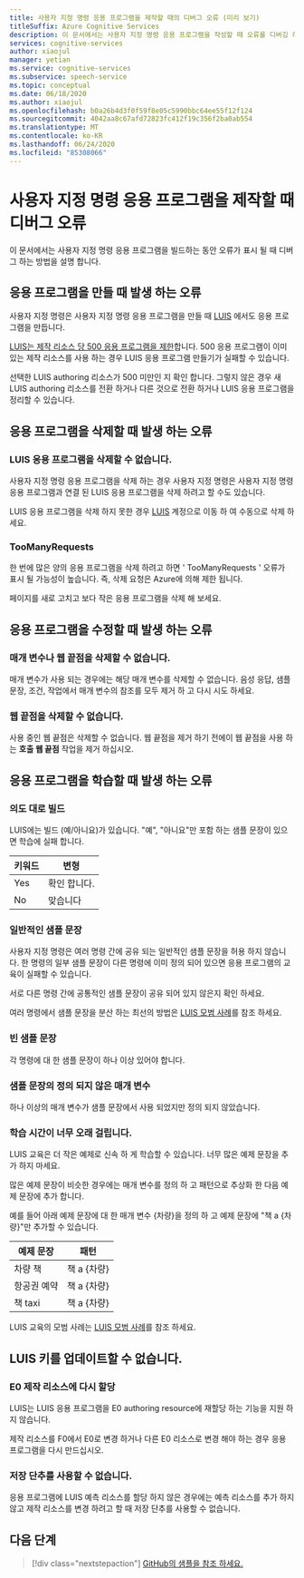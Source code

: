 ```yaml
---
title: 사용자 지정 명령 응용 프로그램을 제작할 때의 디버그 오류 (미리 보기)
titleSuffix: Azure Cognitive Services
description: 이 문서에서는 사용자 지정 명령 응용 프로그램을 작성할 때 오류를 디버깅 하는 방법에 대해 알아봅니다.
services: cognitive-services
author: xiaojul
manager: yetian
ms.service: cognitive-services
ms.subservice: speech-service
ms.topic: conceptual
ms.date: 06/18/2020
ms.author: xiaojul
ms.openlocfilehash: b0a26b4d3f0f59f8e05c5990bbc64ee55f12f124
ms.sourcegitcommit: 4042aa8c67afd72823fc412f19c356f2ba0ab554
ms.translationtype: MT
ms.contentlocale: ko-KR
ms.lasthandoff: 06/24/2020
ms.locfileid: "85308066"
---
```

# <a name="debug-errors-when-authoring-a-custom-commands-application"></a>사용자 지정 명령 응용 프로그램을 제작할 때 디버그 오류

이 문서에서는 사용자 지정 명령 응용 프로그램을 빌드하는 동안 오류가 표시 될 때 디버그 하는 방법을 설명 합니다. 

## <a name="errors-when-creating-an-application"></a>응용 프로그램을 만들 때 발생 하는 오류
사용자 지정 명령은 사용자 지정 명령 응용 프로그램을 만들 때 [LUIS](https://www.luis.ai/) 에서도 응용 프로그램을 만듭니다. 

[LUIS는 제작 리소스 당 500 응용 프로그램을 제한](https://docs.microsoft.com/azure/cognitive-services/luis/luis-limits)합니다. 500 응용 프로그램이 이미 있는 제작 리소스를 사용 하는 경우 LUIS 응용 프로그램 만들기가 실패할 수 있습니다. 

선택한 LUIS authoring 리소스가 500 미만인 지 확인 합니다. 그렇지 않은 경우 새 LUIS authoring 리소스를 전환 하거나 다른 것으로 전환 하거나 LUIS 응용 프로그램을 정리할 수 있습니다.  

## <a name="errors-when-deleting-an-application"></a>응용 프로그램을 삭제할 때 발생 하는 오류
### <a name="cant-delete-luis-application"></a>LUIS 응용 프로그램을 삭제할 수 없습니다.
사용자 지정 명령 응용 프로그램을 삭제 하는 경우 사용자 지정 명령은 사용자 지정 명령 응용 프로그램과 연결 된 LUIS 응용 프로그램을 삭제 하려고 할 수도 있습니다.

LUIS 응용 프로그램을 삭제 하지 못한 경우 [LUIS](https://www.luis.ai/) 계정으로 이동 하 여 수동으로 삭제 하세요.

### <a name="toomanyrequests"></a>TooManyRequests
한 번에 많은 양의 응용 프로그램을 삭제 하려고 하면 ' TooManyRequests ' 오류가 표시 될 가능성이 높습니다. 즉, 삭제 요청은 Azure에 의해 제한 됩니다. 

페이지를 새로 고치고 보다 작은 응용 프로그램을 삭제 해 보세요.

## <a name="errors-when-modifying-an-application"></a>응용 프로그램을 수정할 때 발생 하는 오류

### <a name="cant-delete-a-parameter-or-a-web-endpoint"></a>매개 변수나 웹 끝점을 삭제할 수 없습니다.
매개 변수가 사용 되는 경우에는 해당 매개 변수를 삭제할 수 없습니다. 음성 응답, 샘플 문장, 조건, 작업에서 매개 변수의 참조를 모두 제거 하 고 다시 시도 하세요.

### <a name="cant-delete-a-web-endpoint"></a>웹 끝점을 삭제할 수 없습니다.
사용 중인 웹 끝점은 삭제할 수 없습니다. 웹 끝점을 제거 하기 전에이 웹 끝점을 사용 하는 **호출 웹 끝점** 작업을 제거 하십시오.

## <a name="errors-when-training-an-application"></a>응용 프로그램을 학습할 때 발생 하는 오류
### <a name="build-in-intents"></a>의도 대로 빌드
LUIS에는 빌드 (예/아니요)가 있습니다. "예", "아니요"만 포함 하는 샘플 문장이 있으면 학습에 실패 합니다. 

| 키워드 | 변형 | 
| ------- | --------- | 
| Yes | 확인 합니다. |
| No | 맞습니다 | 

### <a name="common-sample-sentences"></a>일반적인 샘플 문장
사용자 지정 명령은 여러 명령 간에 공유 되는 일반적인 샘플 문장을 허용 하지 않습니다. 한 명령의 일부 샘플 문장이 다른 명령에 이미 정의 되어 있으면 응용 프로그램의 교육이 실패할 수 있습니다. 

서로 다른 명령 간에 공통적인 샘플 문장이 공유 되어 있지 않은지 확인 하세요. 

여러 명령에서 샘플 문장을 분산 하는 최선의 방법은 [LUIS 모범 사례](https://docs.microsoft.com/azure/cognitive-services/luis/luis-concept-best-practices)를 참조 하세요.

### <a name="empty-sample-sentences"></a>빈 샘플 문장
각 명령에 대 한 샘플 문장이 하나 이상 있어야 합니다.

### <a name="undefined-parameter-in-sample-sentences"></a>샘플 문장의 정의 되지 않은 매개 변수
하나 이상의 매개 변수가 샘플 문장에서 사용 되었지만 정의 되지 않았습니다.

### <a name="training-takes-too-long"></a>학습 시간이 너무 오래 걸립니다.
LUIS 교육은 더 작은 예제로 신속 하 게 학습할 수 있습니다. 너무 많은 예제 문장을 추가 하지 마세요. 

많은 예제 문장이 비슷한 경우에는 매개 변수를 정의 하 고 패턴으로 추상화 한 다음 예제 문장에 추가 합니다.

예를 들어 아래 예제 문장에 대 한 매개 변수 {차량}을 정의 하 고 예제 문장에 "책 a {차량}"만 추가할 수 있습니다.

| 예제 문장 | 패턴 | 
| ------- | ------- | 
| 차량 책 | 책 a {차량} | 
| 항공권 예약 | 책 a {차량} |
| 책 taxi | 책 a {차량} |

LUIS 교육의 모범 사례는 [LUIS 모범 사례](https://docs.microsoft.com/azure/cognitive-services/luis/luis-concept-best-practices)를 참조 하세요.

## <a name="cant-update-luis-key"></a>LUIS 키를 업데이트할 수 없습니다.
### <a name="reassign-to-e0-authoring-resource"></a>E0 제작 리소스에 다시 할당
LUIS는 LUIS 응용 프로그램을 E0 authoring resource에 재할당 하는 기능을 지원 하지 않습니다.

제작 리소스를 F0에서 E0로 변경 하거나 다른 E0 리소스로 변경 해야 하는 경우 응용 프로그램을 다시 만드십시오.

### <a name="save-button-is-disabled"></a>저장 단추를 사용할 수 없습니다.
응용 프로그램에 LUIS 예측 리소스를 할당 하지 않은 경우에는 예측 리소스를 추가 하지 않고 제작 리소스를 변경 하려고 할 때 저장 단추를 사용할 수 없습니다.

## <a name="next-steps"></a>다음 단계

> [!div class="nextstepaction"]
> [GitHub의 샘플을 참조 하세요.](https://aka.ms/speech/cc-samples)
